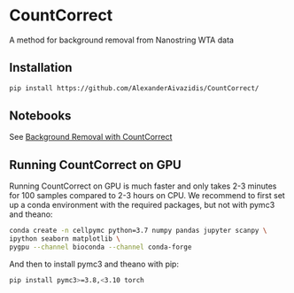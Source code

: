 # CountCorrect
A method for background removal from Nanostring WTA data

## Installation

```bash
pip install https://github.com/AlexanderAivazidis/CountCorrect/
```

## Notebooks

See [Background Removal with CountCorrect](https://github.com/AlexanderAivazidis/CountCorrect/blob/main/BackgroundCorrection.ipynb)

## Running CountCorrect on GPU

Running CountCorrect on GPU is much faster and only takes 2-3 minutes for 100 samples compared to 2-3 hours on CPU.
We recommend to first set up a conda environment with the required packages, but not with pymc3 and theano:

```bash
conda create -n cellpymc python=3.7 numpy pandas jupyter scanpy \
ipython seaborn matplotlib \
pygpu --channel bioconda --channel conda-forge
```

And then to install pymc3 and theano with pip:

```bash
pip install pymc3>=3.8,<3.10 torch
```
